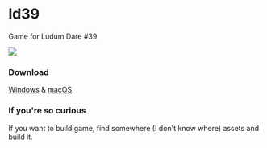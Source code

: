# ld39
Game for Ludum Dare #39

![](/ld39.gif?raw=true)

### Download
[Windows](https://1drv.ms/u/s!AjiShDq7LBZ5kY8s5gT_4zHkAXG59Q) & [macOS](https://1drv.ms/u/s!AjiShDq7LBZ5kZMtwjEiZn1qNREnwA
).

### If you're so curious
If you want to build game, find somewhere (I don't know where) assets and build it.
